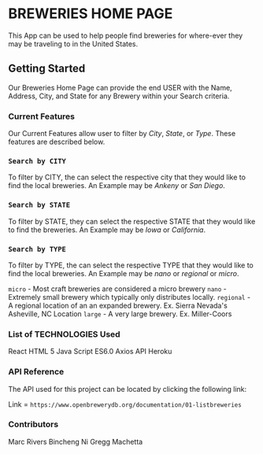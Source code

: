 # BREWERIES HOME PAGE

This App can be used to help people find breweries for where-ever they may be traveling to in the United States. 

## Getting Started

Our Breweries Home Page can provide the end USER with the Name, Address, City, and State for any Brewery within your Search criteria. 

### Current Features

Our Current Features allow user to filter by _City_, _State_, or _Type_. 
These features are described below. 

### `Search by CITY`

To filter by CITY, the  can select the respective city that they would like to find the local breweries. An Example may be _Ankeny_ or _San Diego_.

### `Search by STATE`

To filter by STATE, they can select the respective STATE that they would like to find the breweries. An Example may be _Iowa_ or _California_.

### `Search by TYPE`

To filter by TYPE, the can select the respective TYPE that they would like to find the local breweries. An Example may be _nano_ or _regional_ or _micro_.

`micro` - Most craft breweries are considered a micro brewery
`nano` - Extremely small brewery which typically only distributes locally.
`regional` - A regional location of an an expanded brewery. Ex. Sierra Nevada's Asheville, NC Location
`large` - A very large brewery. Ex. Miller-Coors 

### List of TECHNOLOGIES Used

React
HTML 5
Java Script ES6.0
Axios
API 
Heroku

### API Reference

The API used for this project can be located by clicking the following link:

Link =  `https://www.openbrewerydb.org/documentation/01-listbreweries`

### Contributors

Marc Rivers 
Bincheng Ni 
Gregg Machetta 


